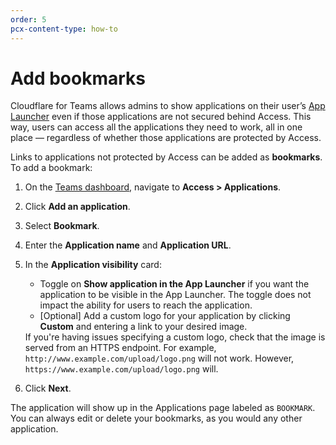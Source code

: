```yaml
---
order: 5
pcx-content-type: how-to
---
```


# Add bookmarks

Cloudflare for Teams allows admins to show applications on their user’s [App Launcher](/applications/app-launcher) even if those applications are not secured behind Access. This way, users can access all the applications they need to work, all in one place — regardless of whether those applications are protected by Access.

Links to applications not protected by Access can be added as **bookmarks**. To add a bookmark:

1. On the [Teams dashboard](https://dash.teams.cloudflare.com), navigate to **Access > Applications**.

1. Click **Add an application**.

1. Select **Bookmark**.

1. Enter the **Application name** and **Application URL**.

1. In the **Application visibility** card:

   - Toggle on **Show application in the App Launcher** if you want the application to be visible in the App Launcher. The toggle does not impact the ability for users to reach the application.
   - [Optional] Add a custom logo for your application by clicking **Custom** and entering a link to your desired image.

   <Aside>
     If you're having issues specifying a custom logo, check that the image is served from an HTTPS
     endpoint. For example, <code>http://www.example.com/upload/logo.png</code> will not work.
     However, <code>https://www.example.com/upload/logo.png</code> will.
   </bongo:aside>

1. Click **Next**.

The application will show up in the Applications page labeled as `BOOKMARK`. You can always edit or delete your bookmarks, as you would any other application.
